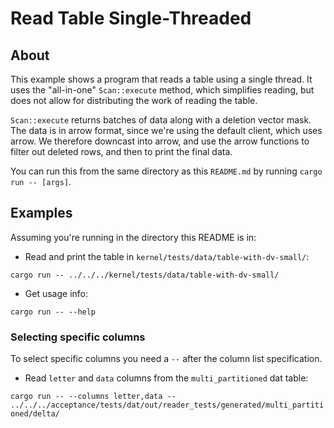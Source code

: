 Read Table Single-Threaded
=========================

## About
This example shows a program that reads a table using a single thread. It uses the "all-in-one"
`Scan::execute` method, which simplifies reading, but does not allow for distributing the work of
reading the table.

`Scan::execute` returns batches of data along with a deletion vector mask. The data is in arrow
format, since we're using the default client, which uses arrow. We therefore
downcast into arrow, and use the arrow functions to filter out deleted rows, and then to print the
final data.

You can run this from the same directory as this `README.md` by running `cargo run -- [args]`.

## Examples

Assuming you're running in the directory this README is in:

- Read and print the table in `kernel/tests/data/table-with-dv-small/`:

`cargo run -- ../../../kernel/tests/data/table-with-dv-small/`

- Get usage info:

`cargo run -- --help`

### Selecting specific columns

To select specific columns you need a `--` after the column list specification.

- Read `letter` and `data` columns from the `multi_partitioned` dat table:

`cargo run -- --columns letter,data -- ../../../acceptance/tests/dat/out/reader_tests/generated/multi_partitioned/delta/`
